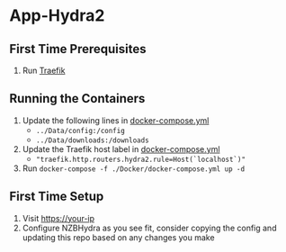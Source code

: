 # App-Hydra2

## First Time Prerequisites

1. Run [Traefik](https://github.com/HackingServerHomelab/App-Traefik)

## Running the Containers

1. Update the following lines in [docker-compose.yml](./Docker/docker-compose.yml)
    * `../Data/config:/config`
    * `../Data/downloads:/downloads`
2. Update the Traefik host label in [docker-compose.yml](./Docker/docker-compose.yml)
    * ``"traefik.http.routers.hydra2.rule=Host(`localhost`)"``
3. Run `docker-compose -f ./Docker/docker-compose.yml up -d`

## First Time Setup

1. Visit <https://your-ip>
2. Configure NZBHydra as you see fit, consider copying the config and updating
   this repo based on any changes you make
